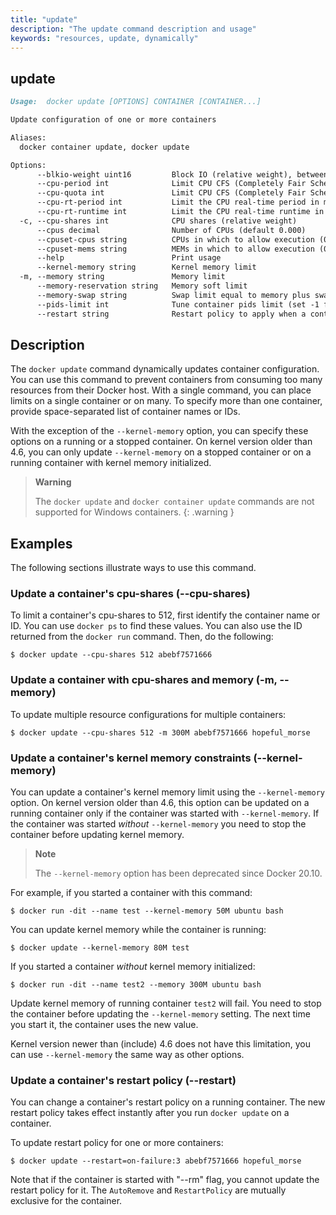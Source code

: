 ```yaml
---
title: "update"
description: "The update command description and usage"
keywords: "resources, update, dynamically"
---
```


## update

```markdown
Usage:  docker update [OPTIONS] CONTAINER [CONTAINER...]

Update configuration of one or more containers

Aliases:
  docker container update, docker update

Options:
      --blkio-weight uint16         Block IO (relative weight), between 10 and 1000, or 0 to disable (default 0)
      --cpu-period int              Limit CPU CFS (Completely Fair Scheduler) period
      --cpu-quota int               Limit CPU CFS (Completely Fair Scheduler) quota
      --cpu-rt-period int           Limit the CPU real-time period in microseconds
      --cpu-rt-runtime int          Limit the CPU real-time runtime in microseconds
  -c, --cpu-shares int              CPU shares (relative weight)
      --cpus decimal                Number of CPUs (default 0.000)
      --cpuset-cpus string          CPUs in which to allow execution (0-3, 0,1)
      --cpuset-mems string          MEMs in which to allow execution (0-3, 0,1)
      --help                        Print usage
      --kernel-memory string        Kernel memory limit
  -m, --memory string               Memory limit
      --memory-reservation string   Memory soft limit
      --memory-swap string          Swap limit equal to memory plus swap: '-1' to enable unlimited swap
      --pids-limit int              Tune container pids limit (set -1 for unlimited)
      --restart string              Restart policy to apply when a container exits
```

## Description

The `docker update` command dynamically updates container configuration.
You can use this command to prevent containers from consuming too many
resources from their Docker host.  With a single command, you can place
limits on a single container or on many. To specify more than one container,
provide space-separated list of container names or IDs.

With the exception of the `--kernel-memory` option, you can specify these
options on a running or a stopped container. On kernel version older than
4.6, you can only update `--kernel-memory` on a stopped container or on
a running container with kernel memory initialized.

> **Warning**
>
> The `docker update` and `docker container update` commands are not supported
> for Windows containers.
{: .warning }

## Examples

The following sections illustrate ways to use this command.

### <a name=cpu-shares></a> Update a container's cpu-shares (--cpu-shares)

To limit a container's cpu-shares to 512, first identify the container
name or ID. You can use `docker ps` to find these values. You can also
use the ID returned from the `docker run` command.  Then, do the following:

```console
$ docker update --cpu-shares 512 abebf7571666
```

### <a name=memory></a> Update a container with cpu-shares and memory (-m, --memory)

To update multiple resource configurations for multiple containers:

```console
$ docker update --cpu-shares 512 -m 300M abebf7571666 hopeful_morse
```

### <a name=kernel-memory></a> Update a container's kernel memory constraints (--kernel-memory)

You can update a container's kernel memory limit using the `--kernel-memory`
option. On kernel version older than 4.6, this option can be updated on a
running container only if the container was started with `--kernel-memory`.
If the container was started *without* `--kernel-memory` you need to stop
the container before updating kernel memory.

> **Note**
>
> The `--kernel-memory` option has been deprecated since Docker 20.10.

For example, if you started a container with this command:

```console
$ docker run -dit --name test --kernel-memory 50M ubuntu bash
```

You can update kernel memory while the container is running:

```console
$ docker update --kernel-memory 80M test
```

If you started a container *without* kernel memory initialized:

```console
$ docker run -dit --name test2 --memory 300M ubuntu bash
```

Update kernel memory of running container `test2` will fail. You need to stop
the container before updating the `--kernel-memory` setting. The next time you
start it, the container uses the new value.

Kernel version newer than (include) 4.6 does not have this limitation, you
can use `--kernel-memory` the same way as other options.

### <a name=restart></a> Update a container's restart policy (--restart)

You can change a container's restart policy on a running container. The new
restart policy takes effect instantly after you run `docker update` on a
container.

To update restart policy for one or more containers:

```console
$ docker update --restart=on-failure:3 abebf7571666 hopeful_morse
```

Note that if the container is started with "--rm" flag, you cannot update the restart
policy for it. The `AutoRemove` and `RestartPolicy` are mutually exclusive for the
container.
